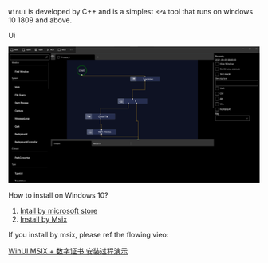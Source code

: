 `WinUI` is developed by C++ and is a simplest `RPA` tool that runs on windows 10 1809 and above.

Ui

![image thumb](./assets/full.png)

How to install on Windows 10?

1. [Intall by microsoft store](https://www.microsoft.com/zh-tw/p/winui/9n8hm4n6r77j?activetab=pivot:overviewtab)
2. [Install by Msix](https://youcarry.net/)



If you install by msix, please ref the flowing vieo:

[WinUI MSIX + 数字证书 安装过程演示](https://www.bilibili.com/video/BV1m44y1V7as?share_source=copy_web)
